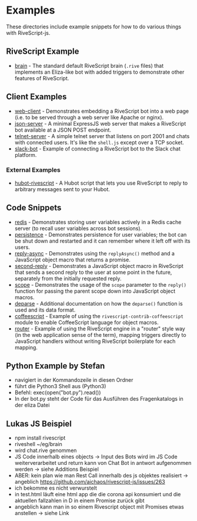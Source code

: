 # Examples

These directories include example snippets for how to do various things with
RiveScript-js.

## RiveScript Example

- [brain](brain/) - The standard default RiveScript brain (`.rive` files) that
  implements an Eliza-like bot with added triggers to demonstrate other features
  of RiveScript.

## Client Examples

- [web-client](web-client/) - Demonstrates embedding a RiveScript bot into a
  web page (i.e. to be served through a web server like Apache or nginx).
- [json-server](json-server/) - A minimal ExpressJS web server that makes a
  RiveScript bot available at a JSON POST endpoint.
- [telnet-server](telnet-server/) - A simple telnet server that listens on port
  2001 and chats with connected users. It's like the `shell.js` except over a
  TCP socket.
- [slack-bot](slack-bot/) - Example of connecting a RiveScript bot to the
  Slack chat platform.

### External Examples

- [hubot-rivescript](https://github.com/aichaos/hubot-rivescript) - A Hubot
  script that lets you use RiveScript to reply to arbitrary messages sent
  to your Hubot.

## Code Snippets

- [redis](redis/) - Demonstrates storing user variables actively in a Redis
  cache server (to recall user variables across bot sessions).
- [persistence](persistence/) - Demonstrates persistence for user variables;
  the bot can be shut down and restarted and it can remember where it left off
  with its users.
- [reply-async](reply-async/) - Demonstrates using the `replyAsync()` method and
  a JavaScript object macro that returns a promise.
- [second-reply](second-reply/) - Demonstrates a JavaScript object macro in
  RiveScript that sends a second reply to the user at some point in the future,
  separately from the initially requested reply.
- [scope](scope/) - Demonstrates the usage of the `scope` parameter to the
  `reply()` function for passing the parent scope down into JavaScript object
  macros.
- [deparse](deparse/) - Additional documentation on how the `deparse()` function
  is used and its data format.
- [coffeescript](coffeescript/) - Example of using the
  `rivescript-contrib-coffeescript` module to enable CoffeeScript language for
  object macros.
- [router](router/) - Example of using the RiveScript engine in a "router"
  style way (in the web application sense of the term), mapping triggers
  directly to JavaScript handlers without writing RiveScript boilerplate for
  each mapping.

## Python Example by Stefan

- navigiert in der Kommandozeile in diesen Ordner
- führt die Python3 Shell aus (Python3)
- Befehl: exec(open("bot.py").read())
- In der bot.py steht der Code für das Ausführen des Fragenkatalogs in der eliza Datei

## Lukas JS Beispiel

- npm install rivescript
- riveshell ~/eg/brain
- wird chat.rive genommen
- JS Code innerhalb eines objects -> Input des Bots wird im JS Code weiterverarbeitet und return kann von Chat Bot in antwort aufgenommen werden -> siehe Additions Beispiel
- ABER: kein plan wie man Rest Call innerhalb des js objektes realisiert -> angeblich https://github.com/aichaos/rivescript-js/issues/263
- ich bekomme es nicht verwurstelt
- in test.html läuft eine html app die die corona api konsumiert und die aktuellen fallzahlen in D in einem Promise zurück gibt
- angeblich kann man in so einem Rivescript object mit Promises etwas anstellen -> siehe Link
